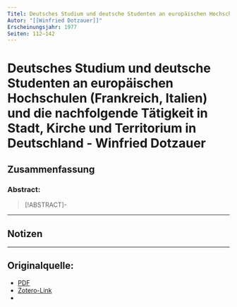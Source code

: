 ```yaml
---
Titel: Deutsches Studium und deutsche Studenten an europäischen Hochschulen (Frankreich, Italien) und die nachfolgende Tätigkeit in Stadt, Kirche und Territorium in Deutschland
Autor: "[[Winfried Dotzauer]]"
Erscheinungsjahr: 1977
Seiten: 112–142
---
```

# Deutsches Studium und deutsche Studenten an europäischen Hochschulen (Frankreich, Italien) und die nachfolgende Tätigkeit in Stadt, Kirche und Territorium in Deutschland - Winfried Dotzauer

## Zusammenfassung
### Abstract:
> [!ABSTRACT]-
> 

---
## Notizen


---

## Originalquelle:
- [PDF](DotzauerDeutschesStudiumunddeutscheStudenteneuropaeischenHochschulenFrankreichItalienundnachfolgendeTaetigkeitStadtKircheundTerritoriumDeutschland.pdf)
- [Zotero-Link](zotero://select/items/@DotzauerDeutschesStudiumunddeutscheStudenteneuropaeischenHochschulenFrankreichItalienundnachfolgendeTaetigkeitStadtKircheundTerritoriumDeutschland)
- 
